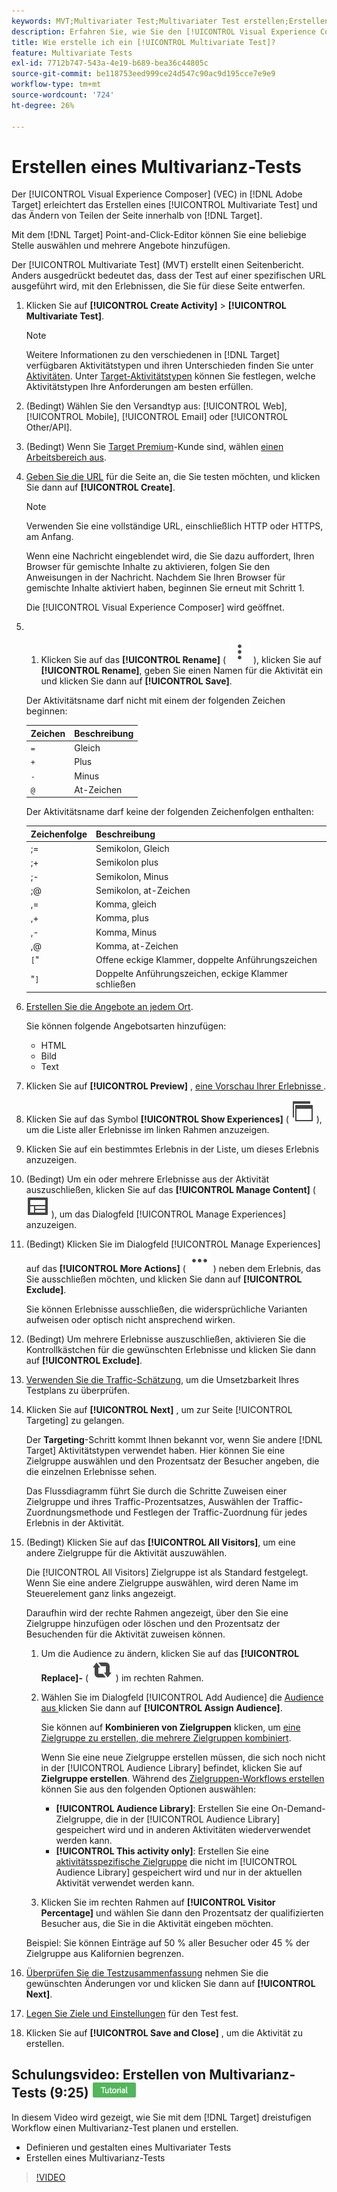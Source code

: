 ```yaml
---
keywords: MVT;Multivariater Test;Multivariater Test erstellen;Erstellen von Multivariater Tests;MVT-Erstellung;Erstellen von MVT;wie MVT;wie Multivariater Tests
description: Erfahren Sie, wie Sie den [!UICONTROL Visual Experience Composer] (VEC) in verwenden [!DNL Adobe Target]  um einen [!UICONTROL Multivariate Test] (MVT) zu erstellen.
title: Wie erstelle ich ein [!UICONTROL Multivariate Test]?
feature: Multivariate Tests
exl-id: 7712b747-543a-4e19-b689-bea36c44805c
source-git-commit: be118753eed999ce24d547c90ac9d195cce7e9e9
workflow-type: tm+mt
source-wordcount: '724'
ht-degree: 26%

---
```


# Erstellen eines Multivarianz-Tests

Der [!UICONTROL Visual Experience Composer] (VEC) in [!DNL Adobe Target] erleichtert das Erstellen eines [!UICONTROL Multivariate Test] und das Ändern von Teilen der Seite innerhalb von [!DNL Target].

Mit dem [!DNL Target] Point-and-Click-Editor können Sie eine beliebige Stelle auswählen und mehrere Angebote hinzufügen.

Der [!UICONTROL Multivariate Test] (MVT) erstellt einen Seitenbericht. Anders ausgedrückt bedeutet das, dass der Test auf einer spezifischen URL ausgeführt wird, mit den Erlebnissen, die Sie für diese Seite entwerfen.

1. Klicken Sie auf **[!UICONTROL Create Activity]** > **[!UICONTROL Multivariate Test]**.

   >[!NOTE]
   >
   >Weitere Informationen zu den verschiedenen in [!DNL Target] verfügbaren Aktivitätstypen und ihren Unterschieden finden Sie unter [Aktivitäten](/help/main/c-activities/activities.md#concept_D317A95A1AB54674BA7AB65C7985BA03). Unter [Target-Aktivitätstypen](/help/main/c-activities/target-activities-guide.md) können Sie festlegen, welche Aktivitätstypen Ihre Anforderungen am besten erfüllen.

1. (Bedingt) Wählen Sie den Versandtyp aus: [!UICONTROL Web], [!UICONTROL Mobile], [!UICONTROL Email] oder [!UICONTROL Other/API].

1. (Bedingt) Wenn Sie [Target Premium](/help/main/c-intro/intro.md#premium)-Kunde sind, wählen [einen Arbeitsbereich aus](/help/main/administrating-target/c-user-management/property-channel/property-channel.md).

1. [Geben Sie die URL](/help/main/c-activities/c-multivariate-testing/t-create-multivariate-test/url.md#concept_C12E4A85FF3B4E518E3110F6CF1AF9C0) für die Seite an, die Sie testen möchten, und klicken Sie dann auf **[!UICONTROL Create]**.

   >[!NOTE]
   >
   >Verwenden Sie eine vollständige URL, einschließlich HTTP oder HTTPS, am Anfang.

   Wenn eine Nachricht eingeblendet wird, die Sie dazu auffordert, Ihren Browser für gemischte Inhalte zu aktivieren, folgen Sie den Anweisungen in der Nachricht. Nachdem Sie Ihren Browser für gemischte Inhalte aktiviert haben, beginnen Sie erneut mit Schritt 1.

   Die [!UICONTROL Visual Experience Composer] wird geöffnet.

1. &#x200B;
   1. Klicken Sie auf das **[!UICONTROL Rename]** ( ![Umbenennungssymbol](/help/main/assets/icons/MoreSmallListVert.svg) ), klicken Sie auf **[!UICONTROL Rename]**, geben Sie einen Namen für die Aktivität ein und klicken Sie dann auf **[!UICONTROL Save]**.

   Der Aktivitätsname darf nicht mit einem der folgenden Zeichen beginnen:

   | Zeichen | Beschreibung |
   |--- |--- |
   | `=` | Gleich |
   | `+` | Plus |
   | `-` | Minus |
   | `@` | At-Zeichen |

   Der Aktivitätsname darf keine der folgenden Zeichenfolgen enthalten:

   | Zeichenfolge | Beschreibung |
   |--- |--- |
   | ;= | Semikolon, Gleich |
   | ;+ | Semikolon plus |
   | ;- | Semikolon, Minus |
   | ;@ | Semikolon, at-Zeichen |
   | ,= | Komma, gleich |
   | ,+ | Komma, plus |
   | ,- | Komma, Minus |
   | ,@ | Komma, at-Zeichen |
   | `[`&quot; | Offene eckige Klammer, doppelte Anführungszeichen |
   | &quot;`]` | Doppelte Anführungszeichen, eckige Klammer schließen |

1. [Erstellen Sie die Angebote an jedem Ort](/help/main/c-activities/c-multivariate-testing/t-create-multivariate-test/add-offers.md#concept_DCE6B45C30F7419B8EC17AFDEE8D8AA6).

   Sie können folgende Angebotsarten hinzufügen:

   * HTML
   * Bild
   * Text

1. Klicken Sie auf **[!UICONTROL Preview]** , [ eine Vorschau Ihrer Erlebnisse ](/help/main/c-activities/c-multivariate-testing/t-create-multivariate-test/preview-experiences.md).

1. Klicken Sie auf das Symbol **[!UICONTROL Show Experiences]** ( ![Symbol Erlebnisse anzeigen](/help/main/assets/icons/WebPages.svg) ), um die Liste aller Erlebnisse im linken Rahmen anzuzeigen.

1. Klicken Sie auf ein bestimmtes Erlebnis in der Liste, um dieses Erlebnis anzuzeigen.

1. (Bedingt) Um ein oder mehrere Erlebnisse aus der Aktivität auszuschließen, klicken Sie auf das **[!UICONTROL Manage Content]** ( ![Symbol Erlebnisse verwalten](/help/main/assets/icons/Experience.svg) ), um das Dialogfeld [!UICONTROL Manage Experiences] anzuzeigen.

1. (Bedingt) Klicken Sie im Dialogfeld [!UICONTROL Manage Experiences] auf das **[!UICONTROL More Actions]** ( ![Mehr Aktionen-Symbol](/help/main/assets/icons/MoreSmallList.svg) ) neben dem Erlebnis, das Sie ausschließen möchten, und klicken Sie dann auf **[!UICONTROL Exclude]**.

   Sie können Erlebnisse ausschließen, die widersprüchliche Varianten aufweisen oder optisch nicht ansprechend wirken.

1. (Bedingt) Um mehrere Erlebnisse auszuschließen, aktivieren Sie die Kontrollkästchen für die gewünschten Erlebnisse und klicken Sie dann auf **[!UICONTROL Exclude]**.

1. [Verwenden Sie die Traffic-Schätzung](/help/main/c-activities/c-multivariate-testing/t-create-multivariate-test/traffic-estimator.md#task_71AA6922AFD447EA8C5E610A78ABA714), um die Umsetzbarkeit Ihres Testplans zu überprüfen.

1. Klicken Sie auf **[!UICONTROL Next]** , um zur Seite [!UICONTROL Targeting] zu gelangen.

   Der **Targeting**-Schritt kommt Ihnen bekannt vor, wenn Sie andere [!DNL Target] Aktivitätstypen verwendet haben. Hier können Sie eine Zielgruppe auswählen und den Prozentsatz der Besucher angeben, die die einzelnen Erlebnisse sehen.

   Das Flussdiagramm führt Sie durch die Schritte Zuweisen einer Zielgruppe und ihres Traffic-Prozentsatzes, Auswählen der Traffic-Zuordnungsmethode und Festlegen der Traffic-Zuordnung für jedes Erlebnis in der Aktivität.

1. (Bedingt) Klicken Sie auf das **[!UICONTROL All Visitors]**, um eine andere Zielgruppe für die Aktivität auszuwählen.

   Die [!UICONTROL All Visitors] Zielgruppe ist als Standard festgelegt. Wenn Sie eine andere Zielgruppe auswählen, wird deren Name im Steuerelement ganz links angezeigt.

   Daraufhin wird der rechte Rahmen angezeigt, über den Sie eine Zielgruppe hinzufügen oder löschen und den Prozentsatz der Besuchenden für die Aktivität zuweisen können.

   1. Um die Audience zu ändern, klicken Sie auf das **[!UICONTROL Replace]-** ( ![Replace icon](/help/main/assets/icons/Retweet.svg) ) im rechten Rahmen.
   1. Wählen Sie im Dialogfeld [!UICONTROL Add Audience] die [ Audience aus ](/help/main/c-activities/t-test-ab/t-test-create-ab/ab-audience.md) klicken Sie dann auf **[!UICONTROL Assign Audience]**.

      Sie können auf **Kombinieren von Zielgruppen** klicken, um [eine Zielgruppe zu erstellen, die mehrere Zielgruppen kombiniert](/help/main/c-target/combining-multiple-audiences.md).

      Wenn Sie eine neue Zielgruppe erstellen müssen, die sich noch nicht in der [!UICONTROL Audience Library] befindet, klicken Sie auf **Zielgruppe erstellen**. Während des [Zielgruppen-Workflows erstellen](/help/main/c-target/c-audiences/audiences.md) können Sie aus den folgenden Optionen auswählen:

      * **[!UICONTROL Audience Library]**: Erstellen Sie eine On-Demand-Zielgruppe, die in der [!UICONTROL Audience Library] gespeichert wird und in anderen Aktivitäten wiederverwendet werden kann.
      * **[!UICONTROL This activity only]**: Erstellen Sie eine [aktivitätsspezifische Zielgruppe](/help/main/c-target/creating-activity-only-audience.md) die nicht im [!UICONTROL Audience Library] gespeichert wird und nur in der aktuellen Aktivität verwendet werden kann.

   1. Klicken Sie im rechten Rahmen auf **[!UICONTROL Visitor Percentage]** und wählen Sie dann den Prozentsatz der qualifizierten Besucher aus, die Sie in die Aktivität eingeben möchten.

   Beispiel: Sie können Einträge auf 50 % aller Besucher oder 45 % der Zielgruppe aus Kalifornien begrenzen.

1. [Überprüfen Sie die Testzusammenfassung](/help/main/c-activities/c-multivariate-testing/t-create-multivariate-test/test-summary.md#reference_971AB225963A4DC18EEB5B0E20F0A4A7) nehmen Sie die gewünschten Änderungen vor und klicken Sie dann auf **[!UICONTROL Next]**.

1. [Legen Sie Ziele und Einstellungen](/help/main/c-activities/c-multivariate-testing/t-create-multivariate-test/goals-and-settings.md#reference_B25389FD6F3A4989801E740364B089CC) für den Test fest.

1. Klicken Sie auf **[!UICONTROL Save and Close]** , um die Aktivität zu erstellen.

## Schulungsvideo: Erstellen von Multivarianz-Tests (9:25) ![Tutorial-Badge](/help/main/assets/tutorial.png)

In diesem Video wird gezeigt, wie Sie mit dem [!DNL Target] dreistufigen Workflow einen Multivarianz-Test planen und erstellen.

* Definieren und gestalten eines Multivariater Tests
* Erstellen eines Multivarianz-Tests

>[!VIDEO](https://video.tv.adobe.com/v/30168?captions=ger)

